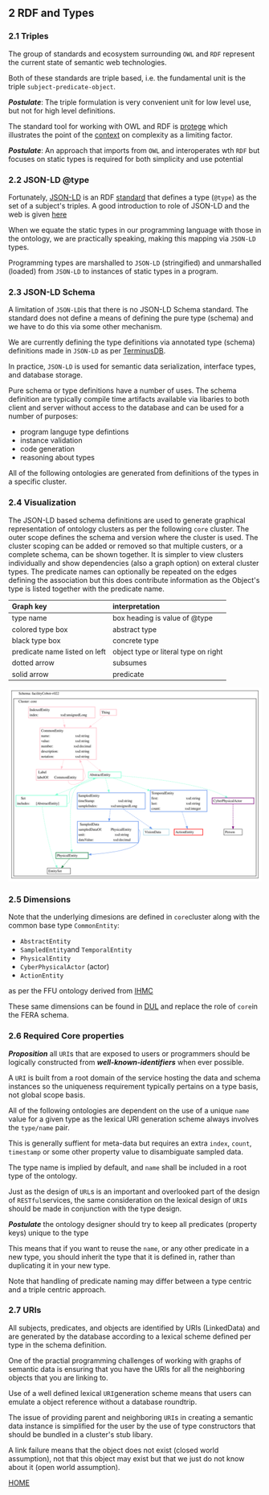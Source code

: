 
## 2 RDF and Types

### 2.1 Triples
The group of standards and ecosystem surrounding `OWL` and `RDF` represent the current state of semantic web technologies. 

Both of these standards are triple based, i.e. the fundamental unit is the triple `subject-predicate-object`.

***Postulate***: The triple formulation is very convenient unit for low level use, but not for high level definitions. 

The standard tool for working with OWL and RDF is [protege](https://protege.stanford.edu/) which illustrates the point of the [context](#11-context) on complexity as a limiting factor.

***Postulate***: An approach that imports from `OWL` and interoperates wth `RDF` but focuses on static types is required for both simplicity and use potential




### 2.2 JSON-LD @type

Fortunately, [JSON-LD](https://json-ld.org/) is an RDF [standard](https://w3c.github.io/json-ld-syntax/) that defines a type (`@type`) as the set of a subject's triples. A good introduction to role of JSON-LD and the web is given [here](http://www.markus-lanthaler.com/research/on-using-json-ld-to-create-evolvable-restful-services.pdf)

When we equate the static types in our programming language with those in the ontology, we are practically speaking, making this mapping via `JSON-LD` types. 

Programming types are marshalled to `JSON-LD` (stringified) and unmarshalled (loaded) from `JSON-LD` to instances of static types in a program.

### 2.3 JSON-LD Schema

A limitation of `JSON-LD`is that there is no JSON-LD Schema standard.  The standard does not define a means of defining the pure type (schema) and we have to do this via some other mechanism. 

We are currently defining the type definitions via annotated type (schema) definitions made in `JSON-LD` as per [TerminusDB](https://terminusdb.com/docs/schema-reference-guide/).

In practice, `JSON-LD` is used for semantic data serialization, interface types, and database storage.  

Pure schema or type definitions have a number of uses. The schema definition are typically compile time artifacts available via libaries to both client and server without access to the database and can be used for a number of purposes:
  - program languge type defintions
  - instance validation
  - code generation
  - reasoning about types
   
All of the following ontologies are generated from definitions of the types in a specific cluster.

### 2.4 Visualization

The JSON-LD based schema definitions are used to generate graphical representation of ontology clusters as per the following `core` cluster.
The outer scope defines the schema and version where the cluster is used. The cluster scoping can be added or removed so that multiple custers, or a complete schema, can be shown together. It is simpler to view clusters individually and show dependencies (also a graph option) on exteral cluster types. The predicate names can optionally be repeated on the edges defining the association but this does contribute information as the Object's type is listed together with the predicate name.


| Graph key | interpretation |
|:--- |:--- |
| type name | box heading is value of @type |
| colored type box| abstract type |
| black type box | concrete type |
| predicate name listed on left | object type or literal type on right |
| dotted arrow |  subsumes |
| solid arrow | predicate |


![core](../ontologies/clusters/core/facilityCobot-v022-core-cluster.svg)

### 2.5 Dimensions

Note that the underlying dimesions are defined in `core`cluster along with the common base type `CommonEntity`:
  - `AbstractEntity`
  - `SampledEntity`and `TemporalEntity`
  - `PhysicalEntity`
  - `CyberPhysicalActor` (actor)
  - `ActionEntity`

  as per the FFU ontology derived from [IHMC](https://ontology.ihmc.us/ontology.html)

These same dimensions can be found in [DUL](#52-dul) and replace the role of `core`in the FERA schema.

<a id="required-core"></a>

### 2.6 Required Core properties

***Proposition*** all `URI`s that are exposed to users or programmers should be logically constructed from ***well-known-identifiers*** when ever possible. 

A `URI` is built from a root domain of the service hosting the data and schema instances so the uniqueness requirement typically pertains on a type basis, not global scope basis.

All of the following ontologies are dependent on the use of a unique `name` value for a given type as the lexical URI generation scheme always involves the `type/name` pair. 

This is generally suffient for meta-data but requires an extra `index`, `count`, `timestamp` or some other property value to disambiguate sampled data. 

The type name is implied by default, and `name` shall be included in a root type of the ontology.

Just as the design of `URL`s is an important and overlooked part of the design of `RESTful`services, the same consideration on the lexical design of `URI`s should be made in conjunction with the type design.

***Postulate*** the ontology designer should try to keep all predicates (property keys) unique to the type

This means that if you want to reuse the `name`, or any other predicate in a new type, you should inherit the type that it is defined in, rather than duplicating it in your new type. 

Note that handling of predicate naming may differ between a type centric and a triple centric approach.


### 2.7 URIs

All subjects, predicates, and objects are identified by URIs (LinkedData) and are generated by the database according to a lexical scheme defined per type in the schema definition.

One of the practial programming challenges of working with graphs of semantic data is ensuring that you have the URIs for all the neighboring objects that you are linking to. 

Use of a well defined lexical `URI`generation scheme means that users can emulate a object reference without a database roundtrip.

The issue of providing parent and neighboring `URI`s in creating a semantic data instance is simplified for the user by the use of type constructors that should be bundled in a cluster's stub libary.

A link failure means that the object does not exist (closed world assumption), not that this object may exist but that we just do not know about it (open world assumption).



[HOME](../../README.md)